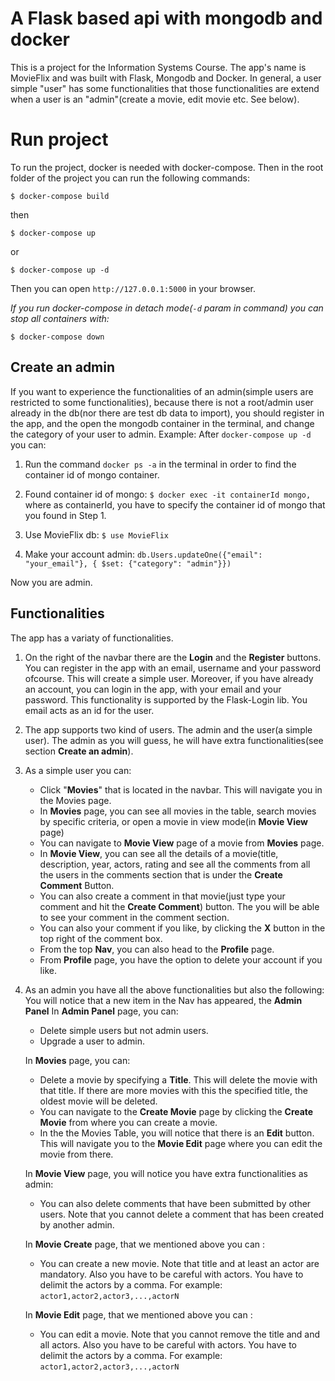 # A Flask based api with mongodb and docker

This is a project for the Information Systems Course. The app's name is MovieFlix and was built with Flask, Mongodb and Docker.
In general, a user simple "user" has some functionalities that those functionalities are extend when a user is an "admin"(create a movie, edit movie etc. See below).


# Run project
To run the project, docker is needed with docker-compose.
Then in the root folder of the project you can run the following commands:

    $ docker-compose build

then

    $ docker-compose up
or

    $ docker-compose up -d
	
Then you can open `http://127.0.0.1:5000` in your browser.

*If you run docker-compose in detach mode(`-d` param in command) you can stop all containers with:* 

    $ docker-compose down



## Create an admin 
If you want to experience the functionalities of an admin(simple users are restricted to some functionalities), because there is not a root/admin user already in the db(nor there are test db data to import), you should register in the app, and the open the mongodb container in the terminal, and change the category of your user to admin. 
Example:
After `docker-compose up -d` you can:

 1. Run the command `docker ps -a`  in the terminal in order to find the container id of mongo container.

 2. Found container id of mongo: 
`$ docker exec -it containerId mongo,` where as containerId, you have to specify the container id of mongo that you found in Step 1.
 3. Use MovieFlix db: 
 `$ use MovieFlix`
 4. Make your account admin: 
  `db.Users.updateOne({"email": "your_email"}, { $set: {"category": "admin"}})`
  
Now you are admin.




## Functionalities

The app has a variaty of functionalities.

 1. On the right of the navbar there are the **Login** and the **Register** buttons. You can register in the app with an email, username and your password ofcourse. This will create a simple user. Moreover, if you have already an account, you can login in the app, with your email and your password. This functionality is supported by the Flask-Login lib. You email acts as an id for the user.
 
 2. The app supports two kind of users. The admin and the user(a simple user). The admin as you will guess, he will have extra functionalities(see section **Create an admin**). 

3. As a simple user you can:
	- Click "**Movies**" that is located in the navbar. This will navigate you in the Movies page. 
	- In **Movies** page, you can see all movies in the table, search movies by specific criteria, or open a movie in view mode(in **Movie View** page)
	- You can navigate to **Movie View** page of a movie from **Movies** page.
	- In  **Movie View**, you can see all the details of a movie(title, description, year, actors, rating and see all the comments from all the users in the comments section that is under the **Create Comment** Button. 
	- You can also create a comment in that movie(just type your comment and hit the **Create Comment**) button. The you will be able to see your comment in the comment section.
	- You can also your comment if you like, by clicking the **X** button in the top right of the comment box.
	- From the top **Nav**, you can also head to the **Profile** page.
	- From **Profile** page, you have the option to delete your account if you like.
	
4. As an admin you have all the above functionalities but also the following:
	You will notice that a new item in the Nav has appeared, the **Admin Panel**
	In **Admin Panel** page, you can: 
	- Delete simple users but not admin users.
    - Upgrade a user to admin.
    
	In **Movies** page, you can: 
	- Delete a movie by specifying a **Title**. This will delete the movie with that title. If there are more movies with this the specified title, the oldest movie will be deleted.
	- You can navigate to the **Create Movie** page by clicking the **Create Movie** from where you can create a movie.
	- In the the Movies Table, you will notice that there is an **Edit** button. This will navigate you to the **Movie Edit** page where you can edit the movie from there.

	In **Movie View** page, you will notice you have extra functionalities as admin: 
	- You can also delete comments that have been submitted by other users. Note that you cannot delete a comment that has been created by another admin.

	In **Movie Create** page, that we mentioned above you can : 
	- You can create a new movie. Note that title and at least an actor are mandatory. Also you have to be careful with actors. You have to delimit the actors by a comma. For example: `actor1,actor2,actor3,...,actorN`
	
	In **Movie Edit** page, that we mentioned above you can : 
	- You can edit a movie. Note that you cannot remove the title and and all actors. Also you have to be careful with actors. You have to delimit the actors by a comma. For example: `actor1,actor2,actor3,...,actorN`